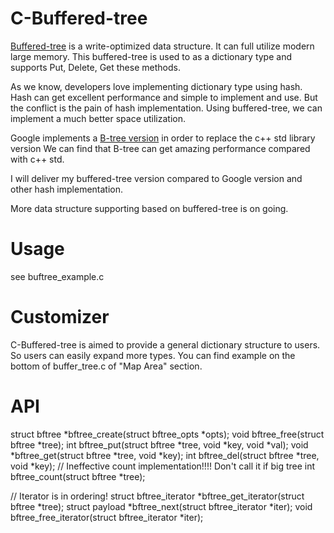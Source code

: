 C-Buffered-tree
===========

[Buffered-tree](http://www.cs.cmu.edu/~guyb/realworld/slidesF10/buffertree.pdf)
is a write-optimized data structure. It can full utilize modern large memory.
This buffered-tree is used to as a dictionary type and supports Put, Delete, Get
these methods.

As we know, developers love implementing dictionary type using hash. Hash can 
get excellent performance and simple to implement and use. But the conflict is
the pain of hash implementation. Using buffered-tree, we can implement a much
better space utilization.

Google implements a [B-tree version](https://code.google.com/p/cpp-btree/w/list)
in order to replace the c++ std library version  We can find that B-tree can get
amazing performance compared with c++ std.

I will deliver my buffered-tree version compared to Google version and other
hash implementation.

More data structure supporting based on buffered-tree is on going.

Usage
===========

see buftree_example.c

Customizer
===========

C-Buffered-tree is aimed to provide a general dictionary structure to users.
So users can easily expand more types. You can find example on the bottom of
buffer_tree.c of "Map Area" section.

API
===========

struct bftree *bftree_create(struct bftree_opts *opts);
void bftree_free(struct bftree *tree);
int bftree_put(struct bftree *tree, void *key, void *val);
void *bftree_get(struct bftree *tree, void *key);
int bftree_del(struct bftree *tree, void *key);
// Ineffective count implementation!!!! Don't call it if big tree
int bftree_count(struct bftree *tree);

// Iterator is in ordering!
struct bftree_iterator *bftree_get_iterator(struct bftree *tree);
struct payload *bftree_next(struct bftree_iterator *iter);
void bftree_free_iterator(struct bftree_iterator *iter);
